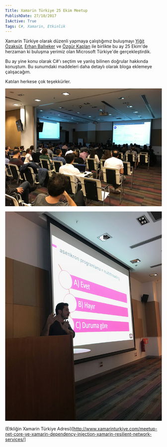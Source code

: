 ```yaml
---
Title: Xamarin Türkiye 25 Ekim Meetup
PublishDate: 27/10/2017
IsActive: True
Tags: C#, Xamarin, Etkinlik
---
```


Xamarin Türkiye olarak düzenli yapmaya çalıştığımız buluşmayı  [Yiğit Özaksüt](http://ozaksut.com/), [Erhan Ballıeker](https://twitter.com/ErhanBallieker) ve [Özgür Kaplan](https://twitter.com/Ozgur_Kaplan)  ile birlikte bu ay 25 Ekim'de herzaman ki buluşma yerimiz olan Microsoft Türkiye'de gerçekleştirdik. 

Bu ay yine konu olarak C#'ı seçtim ve yanlış bilinen doğrular hakkında konuştum. Bu sunumdaki maddeleri daha detaylı olarak bloga eklemeye çalışacağım.


Katılan herkese çok teşekkürler.




![1.jpg](media/Xamarin-Turkiye-25-Ekim-Meetup/1.jpg)

![2.jpg](media/Xamarin-Turkiye-25-Ekim-Meetup/2.jpg)

(Etkliğin Xamarin Türkiye Adresi)[http://www.xamarinturkiye.com/meetup-net-core-ve-xamarin-dependency-injection-xamarin-resilient-network-services/]
